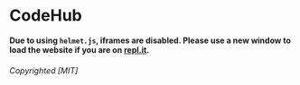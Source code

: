 # CodeHub
**Due to using `helmet.js`, iframes are disabled. Please use a new window to load the website if you are on [repl.it](https://repl.it).**

###### *Copyrighted [MIT]*
